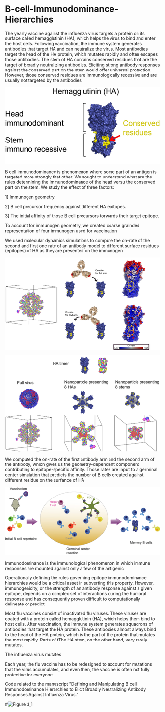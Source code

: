 # B-cell-Immunodominance-Hierarchies



The yearly vaccine against the influenza virus targets a protein on its surface called hemagglutinin (HA), which helps the virus to bind and enter the host cells. Following vaccination, the immune system generates antibodies that target HA and can neutralize the virus. Most antibodies target the head of the HA protein, which mutates rapidly and often escapes those antibodies. The stem of HA contains conserved residues that are the target of broadly neutralizing antibodies. Eliciting strong antibody responses against the conserved part on the stem would offer universal protection. However, those conserved residues are immunologically recessive and are usually not targeted by the antibodies.

![](/Images/HA_2.jpg)

B cell immunodominance is phenomenon where some part of an antigen is targeted more strongly that other. We sought to understand what are the rules determining the immunodominance of the head versu the conserved part on the stem. We study the effect of three factors:

1] Immunogen geometry.

2] B cell precursor frequency against different HA epitopes.

3] The initial affinity of those B cell precursors torwards their target epitope.

To account for immunogen geometry, we created coarse grainded representation of four immunogen used for vaccination


We used molecular dynamics simulations to compute the on-rate of the second and first one rate of an antibody model to different surface residues (epitopes) of HA as they are presented on the immunogen

![](/Images/virus_onrate_1.jpg)


![](/Images/NP_1.jpg)

We computed the on-rate of the first antibody arm and the second arm of the antibody, which gives us the geometry-dependent component contributing to epitope-specific affinity. Those rates are input to a germinal center simulation that predicts the number of B cells created against different residue on the surfance of HA

![](/Images/GC_scheme_1.jpg)

Immunodominance is the immunological phenomenon in which immune responses are mounted against only a few of the antigenic

Operationally defining the rules governing epitope immunodominance hierarchies would be a critical asset in subverting this property. However, immunogenicity, or the strength of an antibody response against a given epitope, depends on a complex set of interactions during the humoral response and has consequently proven difficult to computationally delineate or predict 

Most flu vaccines consist of inactivated flu viruses. These viruses are coated with a protein called hemagglutinin (HA), which helps them bind to host cells. After vaccination, the immune system generates squadrons of antibodies that target the HA protein. These antibodies almost always bind to the head of the HA protein, which is the part of the protein that mutates the most rapidly. Parts of tThe HA stem, on the other hand, very rarely mutates. 

The influenza virus mutates

Each year, the flu vaccine has to be redesigned to account for mutations that the virus accumulates, and even then, the vaccine is often not fully protective for everyone. 

Code related to the manuscript "Defining and Manipulating B cell Immunodominance Hierarchies to Elicit Broadly Neutralizing Antibody Responses Against Influenza Virus."





#![Figure 3_1](https://user-images.githubusercontent.com/17319617/94994644-eca56f00-0566-11eb-80f5-99b37c90b9f5.jpg)
